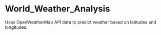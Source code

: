 # World_Weather_Analysis
Uses OpenWeatherMap API data to predict weather based on latitudes and longitudes.
